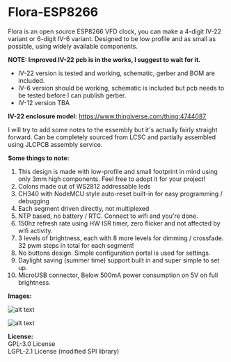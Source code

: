 # Flora-ESP8266
Flora is an open source ESP8266 VFD clock, you can make a 4-digit IV-22 variant or 6-digit IV-6 variant. Designed to be low profile and as small as possible, using widely available components. 

**NOTE: Improved IV-22 pcb is in the works, I suggest to wait for it.**

- IV-22 version is tested and working, schematic, gerber and BOM are included.
- IV-6 version should be working, schematic is included but pcb needs to be tested before I can publish gerber.
- IV-12 version TBA

**IV-22 enclosure model:**
https://www.thingiverse.com/thing:4744087

I will try to add some notes to the essembly but it's actually fairly straight forward. Can be completely sourced from LCSC and partially assembled using JLCPCB assembly service.

**Some things to note:**
1) This design is made with low-profile and small footprint in mind using only 3mm high components. Feel free to adopt it for your project!
2) Colons made out of WS2812 addressable leds
3) CH340 with NodeMCU style auto-reset built-in for easy programming / debugging
4) Each segment driven directly, not multiplexed
5) NTP based, no battery / RTC. Connect to wifi and you're done.
6) 150hz refresh rate using HW ISR timer, zero flicker and not affected by wifi activity.
7) 3 levels of brightness, each with 8 more levels for dimming / crossfade. 32 pwm steps in total for each segment!
8) No buttons design. Simple configuration portal is used for settings.
9) Daylight saving (summer time) support built in and super simple to set up.
10) MicroUSB connector, Below 500mA power consumption on 5V on full brightness.

**Images:**

![alt text](https://raw.githubusercontent.com/mcer12/Flora-ESP8266/main/Images/clock.jpg)  

![alt text](https://raw.githubusercontent.com/mcer12/Flora-ESP8266/main/Images/screenshot.png)  

**License:**  
GPL-3.0 License  
LGPL-2.1 License (modified SPI library)
